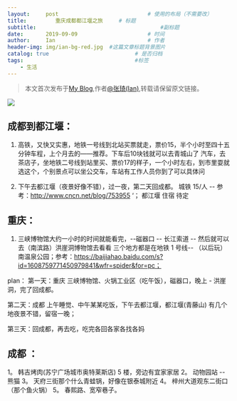 ```yaml
---
layout:     post             				# 使用的布局（不需要改）
title:         重庆成都都江堰之旅     # 标题 
subtitle:    					  				#副标题
date:       2019-09-09  					# 时间
author:     Ian                  			# 作者
header-img: img/ian-bg-red.jpg	#这篇文章标题背景图片
catalog: true                        	# 是否归档
tags:                              		#标签
    - 生活
---
```


> 本文首次发布于[My Blog](http://uniquezhangqi.top),作者[@张琦(Ian)](http://uniquezhangqi.top/about/),转载请保留原文链接。



![](https://tva1.sinaimg.cn/large/007S8ZIlgy1gh15th3969j31400u04qq.jpg)

## 成都到都江堰：

1. 高铁，又快又实惠，地铁一号线到北站买票就走，票价15，半个小时至四十五分钟车程，上个月去的——推荐。下车后10块钱就可以去青城山了
汽车，去茶店子，坐地铁二号线到站里买、票价17的样子，一个小时左右，到市里耍就选这个，个别景点可以坐公交车，车站有工作人员你到了可以具体问

2.  下午去都江堰（夜景好像不错），过一夜，第二天回成都。   城铁 15/人  --  参考：http://www.cncn.net/blog/753955
‘； 都江堰 住宿 待定

## 重庆：
1. 三峡博物馆大约一小时的时间就能看完，--磁器口 -- 长江索道 --  然后就可以去（南滨路）洪崖洞博物馆去看看  三个地方都是在地铁 1 号线-- （以后玩）南温泉公园；参考：https://baijiahao.baidu.com/s?id=1608759771450979841&wfr=spider&for=pc；

plan：
第一天：重庆  三峡博物馆、火锅工业区（吃午饭），磁器口，晚上 	 - 洪崖洞，完了回成都。

第二天：成都 上午睡觉、中午某某吃饭，下午去都江堰，都江堰(青藤山) 有几个地夜景不错，留宿一晚；

第三天：回成都，再去吃，吃完各回各家各找各妈

## 成都 ：
1。 韩吉烤肉(苏宁广场城市奥特莱斯店) 5 楼，旁边有宜家家居
2。  动物园站 -- 熊猫
3。  天府三街那个什么青蛙锅，好像在银泰城附近
4。  梓州大道观东二街口（那个鱼火锅）
5。  春熙路、宽窄巷子。




